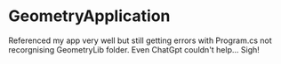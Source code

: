 # GeometryApplication
Referenced my app very well but still getting errors with Program.cs not recorgnising GeometryLib folder.
Even ChatGpt couldn't help... Sigh!